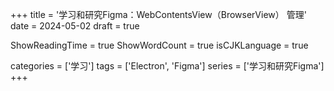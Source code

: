 +++
title = '学习和研究Figma：WebContentsView（BrowserView） 管理'
date = 2024-05-02
draft = true

ShowReadingTime = true
ShowWordCount = true
isCJKLanguage = true

categories = ['学习']
tags = ['Electron', 'Figma']
series = ['学习和研究Figma']
+++
<!-- https://www.figma.com/blog/introducing-browserview-for-electron/ -->
<!-- 为什么BrowserView比Webview好，只是因为通过不同的进程创建？ -->
<!-- https://stackoverflow.com/questions/66493829/electron-why-does-browserview-has-better-performance-then-webview -->
<!-- ### Why browserView
至于BrowserView为什么好，WebView是一个允许应用程序显示网页的组件，它基于同一个Chromium实例运行，与应用程序共享资源和进程。这意味着WebView与应用的其他部分紧密集成，可以轻松地与JavaScript和Web内容进行交互。但是，这种紧密集成也意味着WebView的性能和资源消耗直接影响到整个应用程序。。对比BrowserView呢，就类似复用了Chromium，另外启动进程，来承载页面，比BrowserWindow需要准备的东西更少，和其类似。与主进程有更快速的数据交互，也可以脱离主进程的Chromium环境做渲染。这可能就是BrowserView的优点吧，待论证。 -->